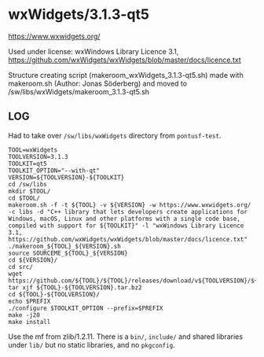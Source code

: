 wxWidgets/3.1.3-qt5
====================

<https://www.wxwidgets.org/>

Used under license:
wxWindows Library Licence 3.1, https://github.com/wxWidgets/wxWidgets/blob/master/docs/licence.txt

Structure creating script (makeroom_wxWidgets_3.1.3-qt5.sh) made with makeroom.sh (Author: Jonas Söderberg) and moved to /sw/libs/wxWidgets/makeroom_3.1.3-qt5.sh

LOG
---

Had to take over `/sw/libs/wxWidgets` directory from `pontusf-test`.

    TOOL=wxWidgets
    TOOLVERSION=3.1.3
    TOOLKIT=qt5
    TOOLKIT_OPTION="--with-qt"
    VERSION=${TOOLVERSION}-${TOOLKIT}
    cd /sw/libs
    mkdir $TOOL/
    cd $TOOL/
    makeroom.sh -f -t ${TOOL} -v ${VERSION} -w https://www.wxwidgets.org/ -c libs -d "C++ library that lets developers create applications for Windows, macOS, Linux and other platforms with a single code base, compiled with support for ${TOOLKIT}" -l "wxWindows Library Licence 3.1, https://github.com/wxWidgets/wxWidgets/blob/master/docs/licence.txt"
    ./makeroom_${TOOL}_${VERSION}.sh 
    source SOURCEME_${TOOL}_${VERSION} 
    cd ${VERSION}/
    cd src/
    wget https://github.com/${TOOL}/${TOOL}/releases/download/v${TOOLVERSION}/${TOOL}-${TOOLVERSION}.tar.bz2
    tar xjf ${TOOL}-${TOOLVERSION}.tar.bz2 
    cd ${TOOL}-${TOOLVERSION}/
    echo $PREFIX
    ./configure $TOOLKIT_OPTION --prefix=$PREFIX
    make -j20
    make install

Use the mf from zlib/1.2.11.  There is a `bin/`, `include/` and shared libraries under `lib/` but no static libraries, and no `pkgconfig`.
